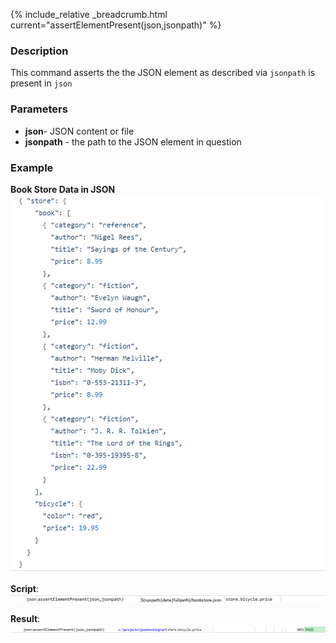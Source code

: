 {% include_relative _breadcrumb.html current="assertElementPresent(json,jsonpath)" %}

### Description
This command asserts the the JSON element as described via `jsonpath` is present in `json`


### Parameters
- **json**\- JSON content or file
- **jsonpath** \- the path to the JSON element in question


### Example
**Book Store Data in JSON**<br/>
![](image/bookStoreData.png)

**Script**:<br/>
![](image/assertElementPresent_01.png)

**Result**:<br/>
![](image/assertElementPresent_02.png)

